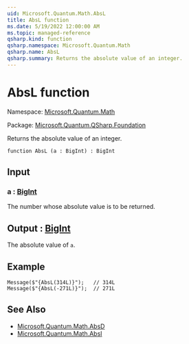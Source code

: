 ```yaml
---
uid: Microsoft.Quantum.Math.AbsL
title: AbsL function
ms.date: 5/19/2022 12:00:00 AM
ms.topic: managed-reference
qsharp.kind: function
qsharp.namespace: Microsoft.Quantum.Math
qsharp.name: AbsL
qsharp.summary: Returns the absolute value of an integer.
---
```


# AbsL function

Namespace: [Microsoft.Quantum.Math](xref:Microsoft.Quantum.Math)

Package: [Microsoft.Quantum.QSharp.Foundation](https://nuget.org/packages/Microsoft.Quantum.QSharp.Foundation)


Returns the absolute value of an integer.

```qsharp
function AbsL (a : BigInt) : BigInt
```


## Input

### a : [BigInt](xref:microsoft.quantum.qsharp.valueliterals#bigint-literals)

The number whose absolute value is to be returned.



## Output : [BigInt](xref:microsoft.quantum.qsharp.valueliterals#bigint-literals)

The absolute value of `a`.

## Example

```qsharpMessage($"{AbsL(314L)}");   // 314LMessage($"{AbsL(-271L)}");  // 271L```

## See Also

- [Microsoft.Quantum.Math.AbsD](xref:Microsoft.Quantum.Math.AbsD)
- [Microsoft.Quantum.Math.AbsI](xref:Microsoft.Quantum.Math.AbsI)